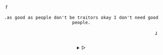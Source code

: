 <p align="left"><b><samp>「</samp></b></p>
  <p align="center">
    <samp>
      .as good as people don't be traitors okay I don't need good people.
  </p>
<p align="right"><b><samp>」</samp></b></p>

<br>

<details align="center">
<summary> &#9655;</summary>

<h2></h2><br>
<p align="center">   
   [<a href="mhdraihan.management@gmail.com">e-mail</a>]
  </samp>
</p>

<h2></h2><br>

```sh
curl -sL https://git.io/JKsMD | gpg --import
```

```console
B9BD C551 5AF4 9F42 CBC8 CF39 7D03 DB4D 862E A826
```
</details>

